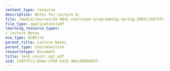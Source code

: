 ```yaml
---
content_type: resource
description: Notes for Lecture 6.
file: /media/courses/15-084j-nonlinear-programming-spring-2004/21073fc1bb9e5f68b3319bec0895683f_lec6_constr_opt.pdf
file_type: application/pdf
learning_resource_types:
- Lecture Notes
ocw_type: OCWFile
parent_title: Lecture Notes
parent_type: CourseSection
resourcetype: Document
title: lec6_constr_opt.pdf
uid: 21073fc1-bb9e-5f68-b331-9bec0895683f
---
```

